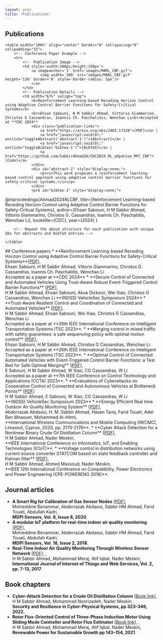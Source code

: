 ```yaml
---
layout: page
title: "Publications"
---
```

<section>
    <h1 class="title is-3">Publications</h1>
  
    <table width="100%" align="center" border="0" cellspacing="0" cellpadding="15">
        <!-- Conference Paper Example -->
        <tr>
            <!-- Publication Image -->
            <td style='width:300px;height:150px'>
                <a imageanchor='1' href='images/MARL_CBF.gif'>
                    <img width='200' src='images/MARL_CBF.gif' height='120' border='0' style='border-radius: 5px'/>
                </a>
            </td>
            <!-- Publication Details -->
            <td width="67%" valign="top">
                <b>Reinforcement Learning-based Receding Horizon Control using Adaptive Control Barrier Functions for Safety-Critical Systems</b>
                <br>Ehsan Sabouni, H M Sabbir Ahmad, Vittorio Giammarino, Christos G Cassandras, Ioannis Ch. Paschalidis, Wenchao Li<br>Accepted at **CDC 2024**
                <div class="publication-links">
                    <a href="https://arxiv.org/abs/2403.17338">[PDF]</a> |
                    <a href="javascript:void(0);" onclick="toggleAbstract('abstract-1')">[Abstract]</a> |
                    <a href="javascript:void(0);" onclick="toggleBibtex('bibtex-1')">[BibTeX]</a> |
                    <a href="https://github.com/SabbirAhmad26/CDC2024_RL_adpative_MPC_CBF">[Code]</a>
                </div>
                <div id="abstract-1" style="display:none;">
                    <p><i>This work proposes a reinforcement learning-based control approach using adaptive control barrier functions for safety-critical systems.</i></p>
                </div>
                <pre id="bibtex-1" style="display:none;">
@inproceedings{Ahmad2024RLCBF,
  title={Reinforcement Learning-based Receding Horizon Control using Adaptive Control Barrier Functions for Safety-Critical Systems},
  author={Ehsan Sabouni, H M Sabbir Ahmad, Vittorio Giammarino, Christos G. Cassandras, Ioannis Ch. Paschalidis, Wenchao Li},
  booktitle={CDC},
  year={2024}
}
                </pre>
            </td>
        </tr>

        <!-- Repeat the above structure for each publication with unique IDs for abstracts and BibTeX entries -->

    </table>
</section>
## Conference papers
* **Reinforcement Learning-based Receding Horizon Control using Adaptive Control Barrier Functions for Safety-Critical Systems**[<a href="https://arxiv.org/abs/2403.17338" target="_blank">PDF</a>],
<br> Ehsan Sabouni, H M Sabbir Ahmad, Vittorio Giammarino, Christos G. Cassandras, Ioannis Ch. Paschalidis, Wenchao Li
<br> Accepted as a paper at **CDC 2024**
* **Secure Control of Connected and Automated Vehicles Using Trust-Aware Robust Event-Triggered Control Barrier Functions** [<a href="https://www.ndss-symposium.org/wp-content/uploads/vehiclesec2024-37-paper.pdf" target="_blank">PDF</a>],
<br> H M Sabbir Ahmad, Ehsan Sabouni, Akua Dickson, Wei Xiao, Christos G Cassandras, Wenchao Li
**(NDSS) VehicleSec Symposium 2024**
* **Trust-Aware Resilient Control and Coordination of Connected and Automated Vehicles** [<a href="https://ieeexplore.ieee.org/stamp/stamp.jsp?tp=&arnumber=10421858" target="_blank">PDF</a>],
 <br> H M Sabbir Ahmad, Ehsan Sabouni, Wei Xiao, Christos G Cassandras, Wenchao Li
 <br> Accepted as a paper at **26th IEEE International Conference on Intelligent Transportation Systems ITSC 2023**.
* **Merging control in mixed traffic with safety guarantees: a safe sequencing policy with optimal motion control** [<a href="https://ieeexplore.ieee.org/stamp/stamp.jsp?tp=&arnumber=10422265" target="_blank">PDF</a>],
<br> Ehsan Sabouni, H M Sabbir Ahmad, Christos G Cassandras, Wenchao Li
  <br> Accepted as a paper at **26th IEEE International Conference on Intelligent Transportation Systems ITSC 2023**.
* **Optimal Control of Connected Automated Vehicles with Event-Triggered Control Barrier Functions: a Test Bed for Safe Optimal Merging** [<a href="https://ieeexplore.ieee.org/abstract/document/10253379" target="_blank">PDF</a>],
  <br> E Sabouni, H M Sabbir Ahmad, W Xiao, CG Cassandras, W Li
  <br> Accepted as a paper at **7th IEEE Conference on Control Technology and Applications (CCTA) 2023**.
* **Evaluations of Cyberattacks on Cooperative Control of Connected and Autonomous Vehicles at Bottleneck Points** [<a href="https://www.ndss-symposium.org/wp-content/uploads/2023/02/vehiclesec2023-23082-paper.pdf" target="_blank">PDF</a>]
  <br> H M Sabbir Ahmad, E Sabouni, W Xiao, CG Cassandras, W Li
  <br> **(NDSS) VehicleSec Symposium 2023**
* **Energy Efficient Real time Outdoor Air Quality Monitoring System** [<a href="https://ieeexplore.ieee.org/abstract/document/9148229" target="_blank">PDF</a>],
  <br> Abderrazak Abdaoui, H. M. Sabbir Ahmad, Hasan Tariq, Farid Touati, Adel Ben Mnaouer, Mohammed Al-Hitmi,
  <br> **International Wireless Communications and Mobile Computing (IWCMC), Limassol, Cyprus, 2020, pp. 2170-2176**.
* **Cyber Attack Detection for a Nonlinear Binary Crude Oil Distillation Column** [<a href="https://ieeexplore.ieee.org/document/9089577" target="_blank">PDF</a>],
<br> H M Sabbir Ahmad, Nader Meskin,
<br> **IEEE International Conference on Informatics, IoT, and Enabling Technologies (ICIoT)**. 
* **Voltage control in distribution networks using current source converter STATCOM based on state feedback controller and Kalman filter** [<a href="https://ieeexplore.ieee.org/abstract/document/8372544/" target="_blank">PDF</a>],
<br> H M Sabbir Ahmad, Ahmed Massoud, Nader Meskin,
<br> **IEEE 12th International Conference on Compatibility, Power Electronics and Power Engineering (CPE-POWERENG 2018)**. 
  
## Journal articles
* **A Smart Rig for Calibration of Gas Sensor Nodes** [<a href="https://www.mdpi.com/1424-8220/20/8/2341" target="top">PDF</a>],
  <br> Mohieddine Benammar, Abderrazak Abdaoui, Sabbir HM Ahmad, Farid Touati, Abdullah Kadri,
  <br> **MDPI Sensors, Vol. 8, Issue 8, 2020**.
* **A modular IoT platform for real-time indoor air quality monitoring** [<a href="https://www.mdpi.com/1424-8220/20/8/2341" target="top">PDF</a>],
  <br> Mohieddine Benammar, Abderrazak Abdaoui, Sabbir HM Ahmad, Farid Touati, Abdullah Kadri,
  <br> **MDPI Sensors, Vol. 18, Issue 2, 2018**.
* **Real-Time Indoor Air Quality Monitoring Through Wireless Sensor Network** [<a href="https://www.iaras.org/iaras/filedownloads/ijitws/2017/022-0002(2017).pdf" target="top">PDF</a>],
  ,
  <br> H M Sabbir Ahmad, Mohammad Meraj, Atif Iqbal, Nader Meskin,
  <br> **International Journal of Internet of Things and Web Services, Vol. 2, pp. 7-13, 2017**. 

## Book chapters
* **Cyber-Attack Detection for a Crude Oil Distillation Column** [<a href="https://link.springer.com/chapter/10.1007/978-3-030-97166-3_13" target="top">Book link</a>],
  <br> H M Sabbir Ahmad, Mohammad Noorizadeh, Nader Meskin,
  <br> **Security and Resilience in Cyber-Physical Systems, pp 323–346, 2022.** 
* **Rotor Flux-Oriented Control of Three-Phase Induction Motor Using Sliding Mode Controller and Rotor Flux Estimator** [<a href="https://link.springer.com/chapter/10.1007/978-981-33-4080-0_14" target="top">Book link</a>],
  ,
  <br> H M Sabbir Ahmad, Mohammad Meraj, Atif Iqbal, Nader Meskin,
  <br> **Renewable Power for Sustainable Growth pp 143–154, 2021**.
   

